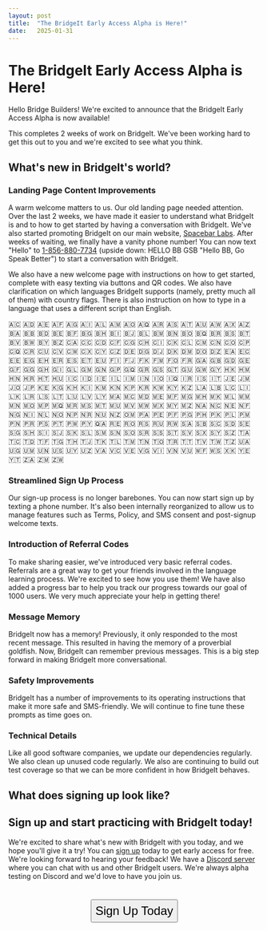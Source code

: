 ```yaml
---
layout: post
title:  "The BridgeIt Early Access Alpha is Here!"
date:   2025-01-31
---
```


# The BridgeIt Early Access Alpha is Here!

Hello Bridge Builders! We're excited to announce that the BridgeIt Early Access Alpha is now available!

This completes 2 weeks of work on BridgeIt. We've been working hard to get this out to you and we're excited to see what you think.

## What's new in BridgeIt's world?

### Landing Page Content Improvements

A warm welcome matters to us. Our old landing page needed attention. Over the last 2 weeks, we have made it easier to understand what BridgeIt is and to how to get started by having a conversation with BridgeIt.  We've also started promoting BridgeIt on our main website, [Spacebar Labs](https://spacebarlabs.com).  After weeks of waiting, we finally have a vanity phone number!  You can now text "Hello" to [1-856-880-7734](sms:+18568807734) (upside down: HELLO BB GSB "Hello BB, Go Speak Better") to start a conversation with BridgeIt.

We also have a new welcome page with instructions on how to get started, complete with easy texting via buttons and QR codes.  We also have clarification on which languages BridgeIt supports (namely, pretty much all of them) with country flags.  There is also instruction on how to type in a language that uses a different script than English.

 🇦🇨 🇦🇩 🇦🇪 🇦🇫 🇦🇬 🇦🇮 🇦🇱 🇦🇲 🇦🇴 🇦🇶 🇦🇷 🇦🇸 🇦🇹 🇦🇺 🇦🇼 🇦🇽 🇦🇿 🇧🇦 🇧🇧 🇧🇩 🇧🇪 🇧🇫 🇧🇬 🇧🇭 🇧🇮 🇧🇯 🇧🇱 🇧🇲 🇧🇳 🇧🇴 🇧🇶 🇧🇷 🇧🇸 🇧🇹 🇧🇻 🇧🇼 🇧🇾 🇧🇿 🇨🇦 🇨🇨 🇨🇩 🇨🇫 🇨🇬 🇨🇭 🇨🇮 🇨🇰 🇨🇱 🇨🇲 🇨🇳 🇨🇴 🇨🇵 🇨🇶 🇨🇷 🇨🇺 🇨🇻 🇨🇼 🇨🇽 🇨🇾 🇨🇿 🇩🇪 🇩🇬 🇩🇯 🇩🇰 🇩🇲 🇩🇴 🇩🇿 🇪🇦 🇪🇨 🇪🇪 🇪🇬 🇪🇭 🇪🇷 🇪🇸 🇪🇹 🇪🇺 🇫🇮 🇫🇯 🇫🇰 🇫🇲 🇫🇴 🇫🇷 🇬🇦 🇬🇧 🇬🇩 🇬🇪 🇬🇫 🇬🇬 🇬🇭 🇬🇮 🇬🇱 🇬🇲 🇬🇳 🇬🇵 🇬🇶 🇬🇷 🇬🇸 🇬🇹 🇬🇺 🇬🇼 🇬🇾 🇭🇰 🇭🇲 🇭🇳 🇭🇷 🇭🇹 🇭🇺 🇮🇨 🇮🇩 🇮🇪 🇮🇱 🇮🇲 🇮🇳 🇮🇴 🇮🇶 🇮🇷 🇮🇸 🇮🇹 🇯🇪 🇯🇲 🇯🇴 🇯🇵 🇰🇪 🇰🇬 🇰🇭 🇰🇮 🇰🇲 🇰🇳 🇰🇵 🇰🇷 🇰🇼 🇰🇾 🇰🇿 🇱🇦 🇱🇧 🇱🇨 🇱🇮 🇱🇰 🇱🇷 🇱🇸 🇱🇹 🇱🇺 🇱🇻 🇱🇾 🇲🇦 🇲🇨 🇲🇩 🇲🇪 🇲🇫 🇲🇬 🇲🇭 🇲🇰 🇲🇱 🇲🇲 🇲🇳 🇲🇴 🇲🇵 🇲🇶 🇲🇷 🇲🇸 🇲🇹 🇲🇺 🇲🇻 🇲🇼 🇲🇽 🇲🇾 🇲🇿 🇳🇦 🇳🇨 🇳🇪 🇳🇫 🇳🇬 🇳🇮 🇳🇱 🇳🇴 🇳🇵 🇳🇷 🇳🇺 🇳🇿 🇴🇲 🇵🇦 🇵🇪 🇵🇫 🇵🇬 🇵🇭 🇵🇰 🇵🇱 🇵🇲 🇵🇳 🇵🇷 🇵🇸 🇵🇹 🇵🇼 🇵🇾 🇶🇦 🇷🇪 🇷🇴 🇷🇸 🇷🇺 🇷🇼 🇸🇦 🇸🇧 🇸🇨 🇸🇩 🇸🇪 🇸🇬 🇸🇭 🇸🇮 🇸🇯 🇸🇰 🇸🇱 🇸🇲 🇸🇳 🇸🇴 🇸🇷 🇸🇸 🇸🇹 🇸🇻 🇸🇽 🇸🇾 🇸🇿 🇹🇦 🇹🇨 🇹🇩 🇹🇫 🇹🇬 🇹🇭 🇹🇯 🇹🇰 🇹🇱 🇹🇲 🇹🇳 🇹🇴 🇹🇷 🇹🇹 🇹🇻 🇹🇼 🇹🇿 🇺🇦 🇺🇬 🇺🇲 🇺🇳 🇺🇸 🇺🇾 🇺🇿 🇻🇦 🇻🇨 🇻🇪 🇻🇬 🇻🇮 🇻🇳 🇻🇺 🇼🇫 🇼🇸 🇽🇰 🇾🇪 🇾🇹 🇿🇦 🇿🇲 🇿🇼

### Streamlined Sign Up Process

Our sign-up process is no longer barebones. You can now start sign up by texting a phone number.  It's also been internally reorganized to allow us to manage features such as Terms, Policy, and SMS consent and post-signup welcome texts.

### Introduction of Referral Codes

To make sharing easier, we've introduced very basic referral codes. Referrals are a great way to get your friends involved in the language learning process. We're excited to see how you use them! We have also added a progress bar to help you track our progress towards our goal of 1000 users.  We very much appreciate your help in getting there!

### Message Memory

BridgeIt now has a memory!  Previously, it only responded to the most recent message.  This resulted in having the memory of a proverbial goldfish.  Now, BridgeIt can remember previous messages.  This is a big step forward in making BridgeIt more conversational.

### Safety Improvements

BridgeIt has a number of improvements to its operating instructions that make it more safe and SMS-friendly.  We will continue to fine tune these prompts as time goes on.

### Technical Details

Like all good software companies, we update our dependencies regularly.  We also clean up unused code regularly.  We also are continuing to build out test coverage so that we can be more confident in how BridgeIt behaves.

## What does signing up look like?

## Sign up and start practicing with BridgeIt today!

We're excited to share what's new with BridgeIt with you today, and we hope you'll give it a try!  You can [sign up](https://apps.spacebarlabs.com/users/sign_up) today to get early access for free.  We're looking forward to hearing your feedback!  We have a [Discord server][discord] where you can chat with us and other BridgeIt users.  We're always alpha testing on Discord and we'd love to have you join us.

<center>
    <form action="https://apps.spacebarlabs.com/users/sign_up">
        <input type="submit" value="Sign Up Today" style="font-size: 18pt; padding: 7px; margin-top: 1em;" />
    </form>
</center>

  [discord]: https://discord.gg/drPR7dv5vS
